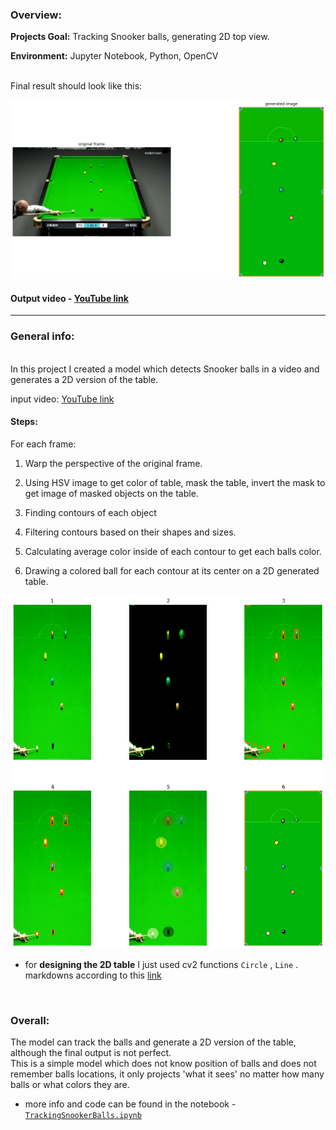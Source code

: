 ### Overview:

__Projects Goal:__ Tracking Snooker balls, generating 2D top view. <br />

__Environment:__ Jupyter Notebook, Python, OpenCV <br />

<br />
Final result should look like this: <br />

![input_output](/images/input_output_img.png)

#### Output video - [YouTube link](https://www.youtube.com/watch?v=RLief79B7YQ)
---

### General info:
<br />
In this project I created a model which detects Snooker balls in a video and generates a 2D version of the table.

input video: [YouTube link](https://www.youtube.com/watch?v=hw02UKK4Kb0&t=590s)

#### Steps:

For each frame:

1) Warp the perspective of the original frame.

2) Using HSV image to get color of table, mask the table, invert the mask to get image of masked objects on the table.

3) Finding contours of each object 

4) Filtering contours based on their shapes and sizes.

5) Calculating average color inside of each contour to get each balls color.

6) Drawing a colored ball for each contour at its center on a 2D generated table.

![steps image](/images/steps_image.png)


- for __designing the 2D table__ I just used cv2 functions `Circle` , `Line` . markdowns according to this [link](https://www.snookerbilliardspool.co.uk/TableMarking.asp)

<br />

### Overall:

The model can track the balls and generate a 2D version of the table, although the final output is not perfect. <br />
This is a simple model which does not know position of balls and does not remember balls locations, it only projects 'what it sees' no matter how many balls or what colors they are.


- more info and code can be found in the notebook - [`TrackingSnookerBalls.ipynb`](/TrackingSnookerBalls.ipynb)
